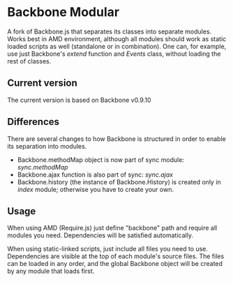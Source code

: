 Backbone Modular
================

A fork of Backbone.js that separates its classes into separate modules. Works best in AMD environment, although all modules should work as static loaded scripts as well (standalone or in combination).
One can, for example, use just Backbone's *extend* function and *Events* class, without loading the rest of classes.

Current version
--------------

The current version is based on Backbone v0.9.10

Differences
-----------

There are several changes to how Backbone is structured in order to enable its separation into modules.

* Backbone.methodMap object is now part of sync module: *sync.methodMap*
* Backbone.ajax function is also part of sync: *sync.ajax*
* Backbone.history (the instance of Backbone.History) is created only in *index* module; otherwise you have to create your own.

Usage
-----

When using AMD (Require.js) just define "backbone" path and require all modules you need. Dependencies will be satisfied automatically.

When using static-linked scripts, just include all files you need to use. Dependencies are visible at the top of each module's source files. The files can be loaded in any order, and the global Backbone object will be created by any module that loads first.
